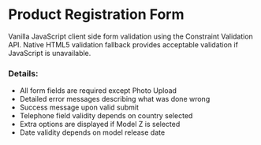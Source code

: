 # Product Registration Form

Vanilla JavaScript client side form validation using the Constraint Validation API. Native HTML5 validation fallback provides acceptable validation if JavaScript is unavailable.

### Details:
- All form fields are required except Photo Upload
- Detailed error messages describing what was done wrong
- Success message upon valid submit
- Telephone field validity depends on country selected
- Extra options are displayed if Model Z is selected
- Date validity depends on model release date
